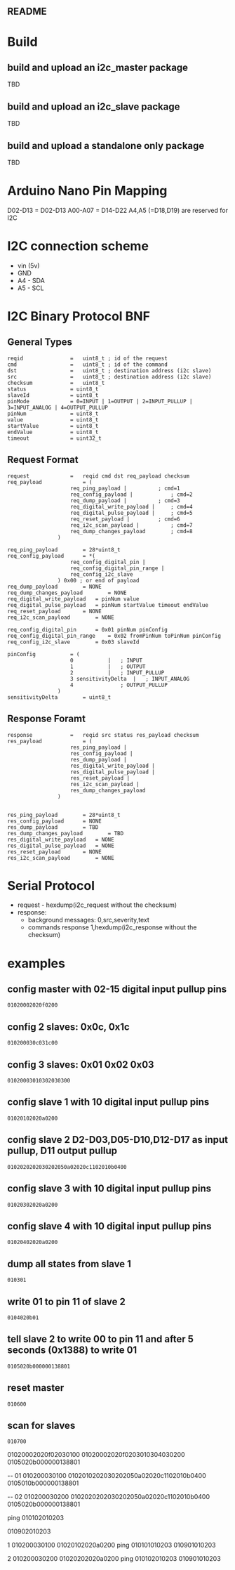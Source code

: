 ## README


# Build

## build and upload an i2c_master package
TBD

## build and upload an i2c_slave package
TBD

## build and upload a standalone only package
TBD

# Arduino Nano Pin Mapping

D02-D13 = D02-D13
A00-A07 = D14-D22
A4,A5 (=D18,D19) are reserved for I2C



# I2C connection scheme
- vin (5v)
- GND
- A4 - SDA
- A5 - SCL
	
# I2C Binary Protocol BNF
## General Types
	reqid				= 	uint8_t ; id of the request
	cmd 				= 	uint8_t ; id of the command
	dst 				= 	uint8_t ; destination address (i2c slave)
	src 				= 	uint8_t ; destination address (i2c slave)
	checksum			=	uint8_t
	status 				= uint8_t
	slaveId 			= uint8_t
	pinMode 			= 0=INPUT | 1=OUTPUT | 2=INPUT_PULLUP | 3=INPUT_ANALOG | 4=OUTPUT_PULLUP
	pinNum 				= uint8_t
	value 				= uint8_t
	startValue 			= uint8_t
	endValue 			= uint8_t
	timeout 			= uint32_t
	
## Request Format
	request 			= 	reqid cmd dst req_payload checksum
	req_payload 			= (
						req_ping_payload |			; cmd=1
						req_config_payload |			; cmd=2
						req_dump_payload |			; cmd=3
						req_digital_write_payload |		; cmd=4
						req_digital_pulse_payload |		; cmd=5
						req_reset_payload |			; cmd=6
						req_i2c_scan_payload |			; cmd=7
						req_dump_changes_payload		; cmd=8
					)
					
	req_ping_payload 		= 28*uint8_t
	req_config_payload 		= *(
						req_config_digital_pin |
						req_config_digital_pin_range |
						req_config_i2c_slave
					) 0x00 ; or end of payload
	req_dump_payload 		= NONE
	req_dump_changes_payload 		= NONE
	req_digital_write_payload 	= pinNum value
	req_digital_pulse_payload 	= pinNum startValue timeout endValue
	req_reset_payload 		= NONE
	req_i2c_scan_payload		= NONE
					
	req_config_digital_pin 		= 0x01 pinNum pinConfig
	req_config_digital_pin_range 	= 0x02 fromPinNum toPinNum pinConfig
	req_config_i2c_slave 		= 0x03 slaveId

	pinConfig			= (
						0 			| 	; INPUT
						1 			| 	; OUTPUT
						2 			| 	; INPUT_PULLUP
						3 sensitivityDelta	| 	; INPUT_ANALOG
						4 				; OUTPUT_PULLUP
					)
	sensitivityDelta		= uint8_t
	
## Response Foramt
	response 			=	reqid src status res_payload checksum
	res_payload 			= (
						res_ping_payload |
						res_config_payload |
						res_dump_payload |
						res_digital_write_payload |
						res_digital_pulse_payload |
						res_reset_payload |
						res_i2c_scan_payload |
						res_dump_changes_payload
					)


	res_ping_payload 		= 28*uint8_t
	res_config_payload 		= NONE
	res_dump_payload 		= TBD
	res_dump_changes_payload 		= TBD
	res_digital_write_payload 	= NONE
	res_digital_pulse_payload 	= NONE
	res_reset_payload 		= NONE
	res_i2c_scan_payload		= NONE



# Serial Protocol
- request - hexdump(i2c_request without the checksum)
- response:
	- background messages:
		0,src,severity,text
	- commands response
		1,hexdump(i2c_response without the checksum)


# examples

## config master with 02-15 digital input pullup pins
	01020002020f0200

## config 2 slaves: 0x0c, 0x1c
	010200030c031c00

## config 3 slaves: 0x01 0x02 0x03
	01020003010302030300

## config slave 1 with 10 digital input pullup pins
	01020102020a0200

## config slave 2 D2-D03,D05-D10,D12-D17 as input pullup, D11 output pullup
	0102020202030202050a02020c1102010b0400
	
## config slave 3 with 10 digital input pullup pins
	01020302020a0200
	
## config slave 4 with 10 digital input pullup pins
	01020402020a0200
	
## dump all states from slave 1
	010301
	 
## write 01 to pin 11 of slave 2
	0104020b01
	
## tell slave 2 to write 00 to pin 11 and after 5 seconds (0x1388) to write 01
	0105020b000000138801 

## reset master
	010600
	 
## scan for slaves 
	010700
	 


01020002020f02030100
01020002020f0203010304030200
0105020b000000138801


-- 01
010200030100
0102010202030202050a02020c1102010b0400
0105010b000000138801

-- 02
010200030200
0102020202030202050a02020c1102010b0400
0105020b000000138801


ping	010102010203

010902010203








1
010200030100
01020102020a0200
ping	010101010203
010901010203

2
010200030200
01020202020a0200
ping	010102010203
010901010203
